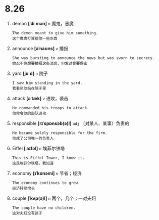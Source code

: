 # 8.26

1. demon **[ˈdiːmən]** `n` 魔鬼，恶魔

   ```
   The demon meant to give him something.
   这个魔鬼打算给他一些东西
   ```

2. announce **[əˈnaʊns]** `v` 播报

   ```
   She was bursting to announce the news but was sworn to secrecy.
   她忍不住想要播报这条消息，但发过誓要保密
   ```

3. yard **[jɑːd]** `n` 院子

   ```
   I saw him standing in the yard.
   我看见他站在院子里
   ```

4. attack **[əˈtæk]** `v` 进攻，袭击

   ```
   He commanded his troops to attack.
   他命令他的部队进攻
   ```

5. responsible **[rɪˈspɒnsəb(ə)l]** `adj` （对某人、某事）负责的

   ```
   He became solely responsible for the firm.
   他成了公司唯一的负责人
   ```

6. Eiffel **[ˈaɪfəl]** `n` 埃菲尔铁塔

   ```
   This is Eiffel Tower, I know it.
   这是埃菲尔铁塔，我知道
   ```

7. economy **[ɪˈkɒnəmi]** `n` 节省；经济

   ```
   The economy continues to grow.
   经济持续增长
   ```

8. couple **[ˈkʌp(ə)l]** `n` 两个，几个；一对夫妇
   ```
   The couple have no children.
   这对夫妇没有孩子
   ```
